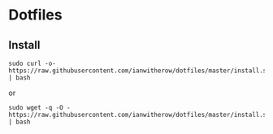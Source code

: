 # Dotfiles

## Install
    sudo curl -o- https://raw.githubusercontent.com/ianwitherow/dotfiles/master/install.sh | bash

or

    sudo wget -q -O - https://raw.githubusercontent.com/ianwitherow/dotfiles/master/install.sh | bash
